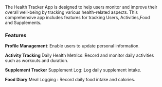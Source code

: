 The Health Tracker App is designed to help users monitor and improve their overall well-being by tracking various health-related aspects. 
This comprehensive app includes features for tracking Users, Activities,Food and Supplements.

### Features
**Profile Management**: Enable users to update personal information.

**Activity Tracking**
Daily Health Metrics: Record and monitor daily activities such as workouts and duration.

**Supplement Tracker**
Supplement Log: Log daily supplement intake.

**Food Diary**
Meal Logging : Record daily food intake and calories.
